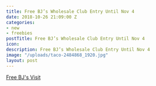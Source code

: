 ```yaml
---
title: Free BJ’s Wholesale Club Entry Until Nov 4
date: 2018-10-26 21:09:00 Z
categories:
- new
- freebies
postTitle: Free BJ’s Wholesale Club Entry Until Nov 4
icon: 
description: Free BJ’s Wholesale Club Entry Until Nov 4
image: "/uploads/taco-2484868_1920.jpg"
layout: post
---
```


[Free BJ's Visit](https://www.bjs.com/content?template=B&espot_main=open_house)